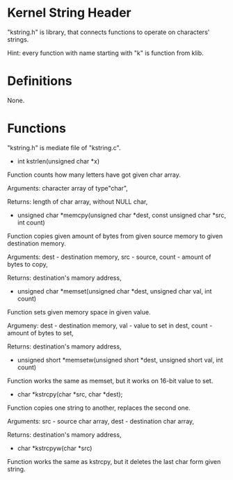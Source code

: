 # Kernel String Header

"kstring.h" is library, that connects functions to operate on characters' strings.

Hint: every function with name starting with "k" is function from klib.

# Definitions

None.

# Functions

"kstring.h" is mediate file of "kstring.c".

- int kstrlen(unsigned char *x)

Function counts how many letters have got given char array.

Arguments: character array of type"char",

Returns: length of char array, without NULL char,

- unsigned char *memcpy(unsigned char *dest, const unsigned char *src, int count)

Function copies given amount of bytes from given source memory to given destination memory.

Arguments: dest - destination memory, src - source, count - amount of bytes to copy,

Returns: destination's mamory address,

- unsigned char *memset(unsigned char *dest, unsigned char val, int count)

Function sets given memory space in given value.

Argumeny: dest - destination memory, val - value to set in dest, count - amount of bytes to set,

Returns: destination's mamory address,

- unsigned short *memsetw(unsigned short *dest, unsigned short val, int count)

Function works the same as memset, but it works on 16-bit value to set.

- char *kstrcpy(char *src, char *dest);

Function copies one string to another, replaces the second one.

Arguments: src - source char array, dest - destination char array,

Returns: destination's mamory address,

- char *kstrcpyw(char *src)

Function works the same as kstrcpy, but it deletes the last char form given string.
